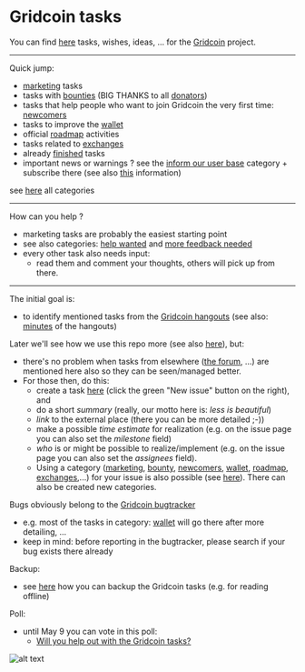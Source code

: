 # Gridcoin tasks
You can find [here](https://github.com/Erkan-Yilmaz/Gridcoin-tasks/issues) tasks, wishes, ideas, ... for the [Gridcoin](https://gridcoin.us) project.

***

Quick jump:

* [marketing](https://github.com/Erkan-Yilmaz/Gridcoin-tasks/labels/marketing) tasks
* tasks with [bounties](https://github.com/Erkan-Yilmaz/Gridcoin-tasks/labels/bounty) (BIG THANKS to all [donators](https://steemit.com/gridcoin/@erkan/get-bounties-for-helping-team-gridcoin))
* tasks that help people who want to join Gridcoin the very first time: [newcomers](https://github.com/Erkan-Yilmaz/Gridcoin-tasks/labels/newcomers) 
* tasks to improve the [wallet](https://github.com/Erkan-Yilmaz/Gridcoin-tasks/labels/wallet)
* official [roadmap](https://github.com/Erkan-Yilmaz/Gridcoin-tasks/labels/roadmap) activities
* tasks related to [exchanges](https://github.com/Erkan-Yilmaz/Gridcoin-tasks/labels/exchanges)
* already [finished](https://github.com/Erkan-Yilmaz/Gridcoin-tasks/issues?q=is%3Aissue+is%3Aclosed) tasks
* important news or warnings ? see the [inform our user base](https://github.com/Erkan-Yilmaz/Gridcoin-tasks/labels/inform%20our%20user%20base) category + subscribe there (see also [this](https://github.com/Erkan-Yilmaz/Gridcoin-tasks/blob/master/important.MD) information)

see [here](https://github.com/Erkan-Yilmaz/Gridcoin-tasks/labels) all categories

***

How can you help ?
* marketing tasks are probably the easiest starting point
* see also categories: [help wanted](https://github.com/Erkan-Yilmaz/Gridcoin-tasks/labels/help%20wanted) and [more feedback needed](https://github.com/Erkan-Yilmaz/Gridcoin-tasks/labels/more%20feedback%20needed)
* every other task also needs input: 
  * read them and comment your thoughts, others will pick up from there.

***

The initial goal is:
* to identify mentioned tasks from the [Gridcoin hangouts](https://steemit.com/gridcoin/@cm-steem/gridcoin-community-hangout-episode-guide) (see also: [minutes](https://github.com/Erkan-Yilmaz/Gridcoin-hangout-minutes) of the hangouts)

Later we'll see how we use this repo more (see also [here](https://steemit.com/gridcoin/@erkan/gridcoin-hangouts-minutes-and-tasks)), but:
* there's no problem when tasks from elsewhere ([the forum](https://cryptocointalk.com/forum/464-gridcoin-grc/), ...) are mentioned here also so they can be seen/managed better.
* For those then, do this: 
  * create a task [here](https://github.com/Erkan-Yilmaz/Gridcoin-tasks/issues) (click the green "New issue" button on the right), and 
   * do a short *summary* (really, our motto here is: *less is beautiful*)
   * *link* to the external place (there you can be more detailed ;-))
   * make a possible *time estimate* for realization (e.g. on the issue page you can also set the *milestone* field)
   * *who* is or might be possible to realize/implement (e.g. on the issue page you can also set the *assignees* field).
   * Using a category ([marketing](https://github.com/Erkan-Yilmaz/Gridcoin-tasks/labels/marketing), [bounty](https://github.com/Erkan-Yilmaz/Gridcoin-tasks/labels/bounty), [newcomers](https://github.com/Erkan-Yilmaz/Gridcoin-tasks/labels/newcomers), [wallet](https://github.com/Erkan-Yilmaz/Gridcoin-tasks/labels/wallet), [roadmap](https://github.com/Erkan-Yilmaz/Gridcoin-tasks/labels/roadmap), [exchanges](https://github.com/Erkan-Yilmaz/Gridcoin-tasks/labels/exchanges),...) for your issue is also possible (see [here](https://github.com/Erkan-Yilmaz/Gridcoin-tasks/labels)). There can also be created new categories.

Bugs obviously belong to the [Gridcoin bugtracker](https://github.com/gridcoin/Gridcoin-Research/issues)
* e.g. most of the tasks in category: [wallet](https://github.com/Erkan-Yilmaz/Gridcoin-tasks/labels/wallet) will go there after more detailing, ...
* keep in mind: before reporting in the bugtracker, please search if your bug exists there already

Backup:
* see [here](https://github.com/Erkan-Yilmaz/Gridcoin-tasks/blob/master/read_offline.MD) how you can backup the Gridcoin tasks (e.g. for reading offline)

Poll:
* until May 9 you can vote in this poll:
  * [Will you help out with the Gridcoin tasks?](https://steemit.com/gridcoin/@erkan/gridcoin-poll-will-you-help-out-with-the-gridcoin-tasks-vote-until-9th-may)
  
 
![alt text](https://i.imgur.com/IPq8wdr.jpg "Gridcoin")
